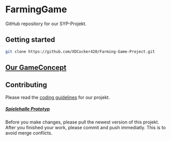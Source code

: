 # FarmingGame 
GitHub repository for our SYP-Projekt.

## Getting started
```bash
git clone https://github.com/XDCocker420/Farming-Game-Project.git
```

## [Our GameConcept](game_concept.md)

## Contributing
Please read the [coding guidelines](guidelines.md) for our projekt.

##### [Spielehalle Prototyp](https://github.com/HuskyRun366/godot-gambling)

Before you make changes, please pull the newest version of this projekt. After you finished your work, please commit and push immediatly.
This is to avoid merge conflicts.
